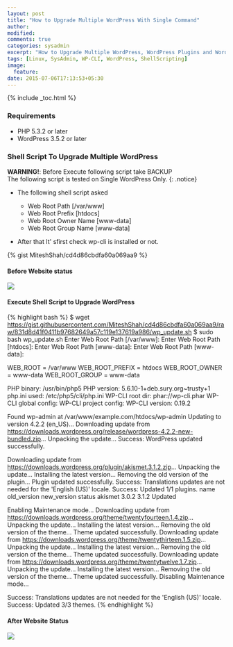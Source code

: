 ```yaml
---
layout: post
title: "How to Upgrade Multiple WordPress With Single Command"
author:
modified:
comments: true
categories: sysadmin
excerpt: "How to Upgrade Multiple WordPress, WordPress Plugins and WordPress Themes with single command."
tags: [Linux, SysAdmin, WP-CLI, WordPress, ShellScripting]
image:
  feature:
date: 2015-07-06T17:13:53+05:30
---
```


{% include _toc.html %}

### Requirements

* PHP 5.3.2 or later
* WordPress 3.5.2 or later

### Shell Script To Upgrade Multiple WordPress

**WARNING!**: Before Execute following script take BACKUP<br>
The following script is tested on Single WordPress Only.
{: .notice}

* The following shell script asked
  * Web Root Path [/var/www]
  * Web Root Prefix [htdocs]
  * Web Root Owner Name [www-data]
  * Web Root Group Name [www-data]

* After that It' sfirst check wp-cli is installed or not.

{% gist MiteshShah/cd4d86cbdfa60a069aa9 %}


#### Before Website status
<img src="https://cloud.githubusercontent.com/assets/1223371/8521910/6aa51ab0-2406-11e5-94d9-7327640b3625.png">

#### Execute Shell Script to Upgrade WordPress
{% highlight bash %}
$ wget https://gist.githubusercontent.com/MiteshShah/cd4d86cbdfa60a069aa9/raw/831d8d41f0411b97682649a57c119e137619a986/wp_update.sh
$ sudo bash wp_update.sh
Enter Web Root Path [/var/www]:
Enter Web Root Path [htdocs]:
Enter Web Root Path [www-data]:
Enter Web Root Path [www-data]:

WEB_ROOT = /var/www
WEB_ROOT_PREFIX = htdocs
WEB_ROOT_OWNER = www-data
WEB_ROOT_GROUP = www-data

PHP binary:	/usr/bin/php5
PHP version:	5.6.10-1+deb.sury.org~trusty+1
php.ini used:	/etc/php5/cli/php.ini
WP-CLI root dir:	phar://wp-cli.phar
WP-CLI global config:
WP-CLI project config:
WP-CLI version:	0.19.2

Found wp-admin at /var/www/example.com/htdocs/wp-admin
Updating to version 4.2.2 (en_US)...
Downloading update from https://downloads.wordpress.org/release/wordpress-4.2.2-new-bundled.zip...
Unpacking the update...
Success: WordPress updated successfully.

Downloading update from https://downloads.wordpress.org/plugin/akismet.3.1.2.zip...
Unpacking the update...
Installing the latest version...
Removing the old version of the plugin...
Plugin updated successfully.
Success: Translations updates are not needed for the 'English (US)' locale.
Success: Updated 1/1 plugins.
name	old_version	new_version	status
akismet	3.0.2	3.1.2	Updated

Enabling Maintenance mode...
Downloading update from https://downloads.wordpress.org/theme/twentyfourteen.1.4.zip...
Unpacking the update...
Installing the latest version...
Removing the old version of the theme...
Theme updated successfully.
Downloading update from https://downloads.wordpress.org/theme/twentythirteen.1.5.zip...
Unpacking the update...
Installing the latest version...
Removing the old version of the theme...
Theme updated successfully.
Downloading update from https://downloads.wordpress.org/theme/twentytwelve.1.7.zip...
Unpacking the update...
Installing the latest version...
Removing the old version of the theme...
Theme updated successfully.
Disabling Maintenance mode...

Success: Translations updates are not needed for the 'English (US)' locale.
Success: Updated 3/3 themes.
{% endhighlight %}

#### After Website Status

<img src="https://cloud.githubusercontent.com/assets/1223371/8521950/c091d882-2406-11e5-91e3-6ab171df781e.png">
